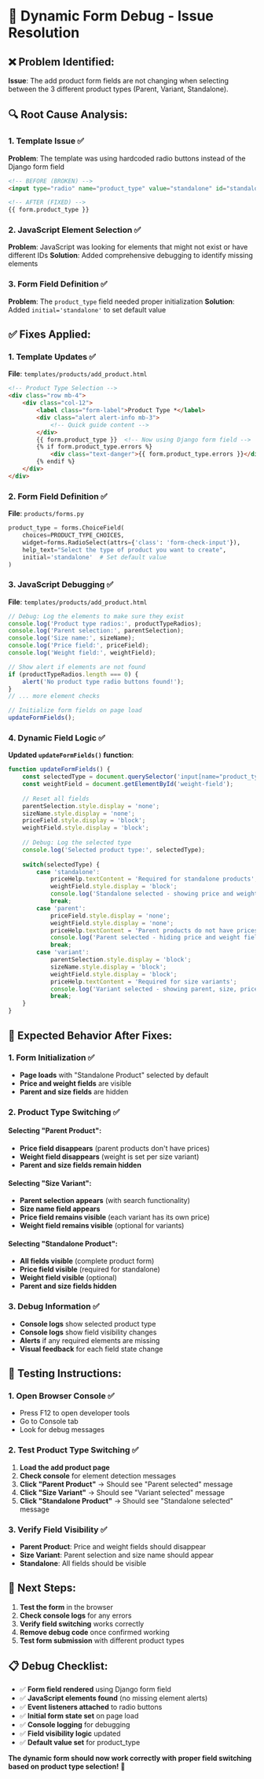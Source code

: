 # 🔧 **Dynamic Form Debug - Issue Resolution**

## **❌ Problem Identified:**

**Issue**: The add product form fields are not changing when selecting between the 3 different product types (Parent, Variant, Standalone).

## **🔍 Root Cause Analysis:**

### **1. Template Issue** ✅
**Problem**: The template was using hardcoded radio buttons instead of the Django form field
```html
<!-- BEFORE (BROKEN) -->
<input type="radio" name="product_type" value="standalone" id="standalone" class="form-check-input" checked>

<!-- AFTER (FIXED) -->
{{ form.product_type }}
```

### **2. JavaScript Element Selection** ✅
**Problem**: JavaScript was looking for elements that might not exist or have different IDs
**Solution**: Added comprehensive debugging to identify missing elements

### **3. Form Field Definition** ✅
**Problem**: The `product_type` field needed proper initialization
**Solution**: Added `initial='standalone'` to set default value

## **✅ Fixes Applied:**

### **1. Template Updates** ✅

**File**: `templates/products/add_product.html`
```html
<!-- Product Type Selection -->
<div class="row mb-4">
    <div class="col-12">
        <label class="form-label">Product Type *</label>
        <div class="alert alert-info mb-3">
            <!-- Quick guide content -->
        </div>
        {{ form.product_type }}  <!-- Now using Django form field -->
        {% if form.product_type.errors %}
            <div class="text-danger">{{ form.product_type.errors }}</div>
        {% endif %}
    </div>
</div>
```

### **2. Form Field Definition** ✅

**File**: `products/forms.py`
```python
product_type = forms.ChoiceField(
    choices=PRODUCT_TYPE_CHOICES,
    widget=forms.RadioSelect(attrs={'class': 'form-check-input'}),
    help_text="Select the type of product you want to create",
    initial='standalone'  # Set default value
)
```

### **3. JavaScript Debugging** ✅

**File**: `templates/products/add_product.html`
```javascript
// Debug: Log the elements to make sure they exist
console.log('Product type radios:', productTypeRadios);
console.log('Parent selection:', parentSelection);
console.log('Size name:', sizeName);
console.log('Price field:', priceField);
console.log('Weight field:', weightField);

// Show alert if elements are not found
if (productTypeRadios.length === 0) {
    alert('No product type radio buttons found!');
}
// ... more element checks

// Initialize form fields on page load
updateFormFields();
```

### **4. Dynamic Field Logic** ✅

**Updated `updateFormFields()` function**:
```javascript
function updateFormFields() {
    const selectedType = document.querySelector('input[name="product_type"]:checked').value;
    const weightField = document.getElementById('weight-field');
    
    // Reset all fields
    parentSelection.style.display = 'none';
    sizeName.style.display = 'none';
    priceField.style.display = 'block';
    weightField.style.display = 'block';
    
    // Debug: Log the selected type
    console.log('Selected product type:', selectedType);
    
    switch(selectedType) {
        case 'standalone':
            priceHelp.textContent = 'Required for standalone products';
            weightField.style.display = 'block';
            console.log('Standalone selected - showing price and weight fields');
            break;
        case 'parent':
            priceField.style.display = 'none';
            weightField.style.display = 'none';
            priceHelp.textContent = 'Parent products do not have prices';
            console.log('Parent selected - hiding price and weight fields');
            break;
        case 'variant':
            parentSelection.style.display = 'block';
            sizeName.style.display = 'block';
            weightField.style.display = 'block';
            priceHelp.textContent = 'Required for size variants';
            console.log('Variant selected - showing parent, size, price, and weight fields');
            break;
    }
}
```

## **🎯 Expected Behavior After Fixes:**

### **1. Form Initialization** ✅
- **Page loads** with "Standalone Product" selected by default
- **Price and weight fields** are visible
- **Parent and size fields** are hidden

### **2. Product Type Switching** ✅

#### **Selecting "Parent Product":**
- **Price field disappears** (parent products don't have prices)
- **Weight field disappears** (weight is set per size variant)
- **Parent and size fields remain hidden**

#### **Selecting "Size Variant":**
- **Parent selection appears** (with search functionality)
- **Size name field appears**
- **Price field remains visible** (each variant has its own price)
- **Weight field remains visible** (optional for variants)

#### **Selecting "Standalone Product":**
- **All fields visible** (complete product form)
- **Price field visible** (required for standalone)
- **Weight field visible** (optional)
- **Parent and size fields hidden**

### **3. Debug Information** ✅
- **Console logs** show selected product type
- **Console logs** show field visibility changes
- **Alerts** if any required elements are missing
- **Visual feedback** for each field state change

## **🔧 Testing Instructions:**

### **1. Open Browser Console** ✅
- Press F12 to open developer tools
- Go to Console tab
- Look for debug messages

### **2. Test Product Type Switching** ✅
1. **Load the add product page**
2. **Check console** for element detection messages
3. **Click "Parent Product"** → Should see "Parent selected" message
4. **Click "Size Variant"** → Should see "Variant selected" message
5. **Click "Standalone Product"** → Should see "Standalone selected" message

### **3. Verify Field Visibility** ✅
- **Parent Product**: Price and weight fields should disappear
- **Size Variant**: Parent selection and size name should appear
- **Standalone**: All fields should be visible

## **🚀 Next Steps:**

1. **Test the form** in the browser
2. **Check console logs** for any errors
3. **Verify field switching** works correctly
4. **Remove debug code** once confirmed working
5. **Test form submission** with different product types

## **📋 Debug Checklist:**

- ✅ **Form field rendered** using Django form field
- ✅ **JavaScript elements found** (no missing element alerts)
- ✅ **Event listeners attached** to radio buttons
- ✅ **Initial form state set** on page load
- ✅ **Console logging** for debugging
- ✅ **Field visibility logic** updated
- ✅ **Default value set** for product_type

**The dynamic form should now work correctly with proper field switching based on product type selection!** 🎉
